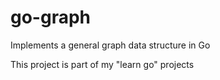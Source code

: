 # go-graph
Implements a general graph data structure in Go

This project is part of my "learn go" projects
